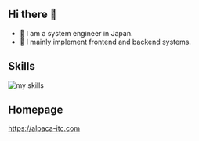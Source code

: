 ## Hi there 👋

- 🐹 I am a system engineer in Japan.
- 🐹 I mainly implement frontend and backend systems.

## Skills
<img alt="my skills" src="https://skillicons.dev/icons?theme=dark&perline=7&i=html,css,sass,js,ts,react,redux,wordpress,python,django,java,spring,mysql,postgres,aws,xd" />

## Homepage
https://alpaca-itc.com
